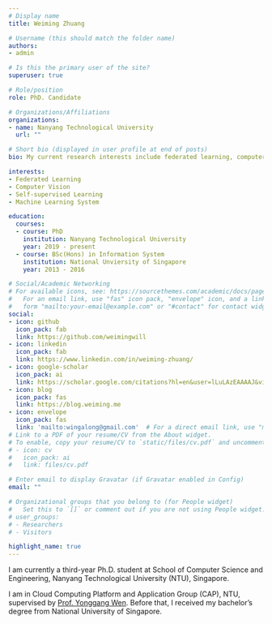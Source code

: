 ```yaml
---
# Display name
title: Weiming Zhuang

# Username (this should match the folder name)
authors:
- admin

# Is this the primary user of the site?
superuser: true

# Role/position
role: PhD. Candidate

# Organizations/Affiliations
organizations:
- name: Nanyang Technological University
  url: ""

# Short bio (displayed in user profile at end of posts)
bio: My current research interests include federated learning, computer vison, self-supervised learning, and machine learning system.

interests:
- Federated Learning
- Computer Vision
- Self-supervised Learning
- Machine Learning System

education:
  courses:
  - course: PhD
    institution: Nanyang Technological University
    year: 2019 - present
  - course: BSc(Hons) in Information System
    institution: National Unviersity of Singapore
    year: 2013 - 2016

# Social/Academic Networking
# For available icons, see: https://sourcethemes.com/academic/docs/page-builder/#icons
#   For an email link, use "fas" icon pack, "envelope" icon, and a link in the
#   form "mailto:your-email@example.com" or "#contact" for contact widget.
social:
- icon: github
  icon_pack: fab
  link: https://github.com/weimingwill
- icon: linkedin
  icon_pack: fab
  link: https://www.linkedin.com/in/weiming-zhuang/
- icon: google-scholar
  icon_pack: ai
  link: https://scholar.google.com/citations?hl=en&user=lLuLAzEAAAAJ&view_op=list_works
- icon: blog
  icon_pack: fas
  link: https://blog.weiming.me
- icon: envelope
  icon_pack: fas
  link: 'mailto:wingalong@gmail.com'  # For a direct email link, use "mailto:test@example.org".
# Link to a PDF of your resume/CV from the About widget.
# To enable, copy your resume/CV to `static/files/cv.pdf` and uncomment the lines below.
# - icon: cv
#   icon_pack: ai
#   link: files/cv.pdf

# Enter email to display Gravatar (if Gravatar enabled in Config)
email: ""

# Organizational groups that you belong to (for People widget)
#   Set this to `[]` or comment out if you are not using People widget.
# user_groups:
# - Researchers
# - Visitors

highlight_name: true
---
```


I am currently a third-year Ph.D. student at School of Computer Science and Engineering, Nanyang Technological University (NTU), Singapore. 

I am in Cloud Computing Platform and Application Group (CAP), NTU, supervised by [Prof. Yonggang Wen](https://personal.ntu.edu.sg/ygwen/). Before that, I received my bachelor’s degree from National University of Singapore.
